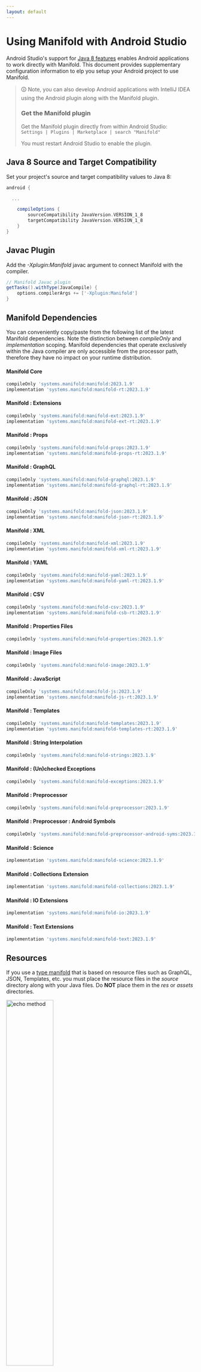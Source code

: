 ```yaml
---
layout: default
---
```


# Using Manifold with Android Studio

Android Studio's support for [Java 8 features](https://developer.android.com/studio/write/java8-support.html) enables
Android applications to work directly with Manifold. This document provides supplementary configuration information to
elp you setup your Android project to use Manifold.

>🛈 Note, you can also develop Android applications with IntelliJ IDEA using the Android plugin along with the Manifold
>plugin. 
>
>### Get the Manifold plugin
>Get the Manifold plugin directly from within Android Studio:
><br>
>`Settings | Plugins | Marketplace | search "Manifold"`
><br>
> 
>You must restart Android Studio to enable the plugin. 
 
## Java 8 Source and Target Compatibility 
Set your project's source and target compatibility values to Java 8:

```groovy
android {

  ...

    compileOptions {
        sourceCompatibility JavaVersion.VERSION_1_8
        targetCompatibility JavaVersion.VERSION_1_8
    }
}
```

## Javac Plugin
Add the *-Xplugin:Manifold* javac argument to connect Manifold with the compiler.

```groovy
// Manifold Javac plugin
getTasks().withType(JavaCompile) {
    options.compilerArgs += ['-Xplugin:Manifold']
}
```    

## Manifold Dependencies
You can conveniently copy/paste from the following list of the latest Manifold dependencies. Note the distinction
between *compileOnly* and *implementation* scoping. Manifold dependencies that operate exclusively within the
Java compiler are only accessible from the processor path, therefore they have no impact on your runtime distribution.

#### Manifold Core
```groovy
compileOnly 'systems.manifold:manifold:2023.1.9'
implementation 'systems.manifold:manifold-rt:2023.1.9'
```
#### Manifold : Extensions
```groovy
compileOnly 'systems.manifold:manifold-ext:2023.1.9'
implementation 'systems.manifold:manifold-ext-rt:2023.1.9'
```
#### Manifold : Props
```groovy
compileOnly 'systems.manifold:manifold-props:2023.1.9'
implementation 'systems.manifold:manifold-props-rt:2023.1.9'
```
#### Manifold : GraphQL
```groovy
compileOnly 'systems.manifold:manifold-graphql:2023.1.9'
implementation 'systems.manifold:manifold-graphql-rt:2023.1.9'
```
#### Manifold : JSON
```groovy
compileOnly 'systems.manifold:manifold-json:2023.1.9'
implementation 'systems.manifold:manifold-json-rt:2023.1.9'
```
#### Manifold : XML
```groovy
compileOnly 'systems.manifold:manifold-xml:2023.1.9'
implementation 'systems.manifold:manifold-xml-rt:2023.1.9'
```
#### Manifold : YAML
```groovy
compileOnly 'systems.manifold:manifold-yaml:2023.1.9'
implementation 'systems.manifold:manifold-yaml-rt:2023.1.9'
```
#### Manifold : CSV
```groovy
compileOnly 'systems.manifold:manifold-csv:2023.1.9'
implementation 'systems.manifold:manifold-csb-rt:2023.1.9'
```
#### Manifold : Properties Files
```groovy
compileOnly 'systems.manifold:manifold-properties:2023.1.9'
```
#### Manifold : Image Files
```groovy
compileOnly 'systems.manifold:manifold-image:2023.1.9'
```
#### Manifold : JavaScript
```groovy
compileOnly 'systems.manifold:manifold-js:2023.1.9'
implementation 'systems.manifold:manifold-js-rt:2023.1.9'
```
#### Manifold : Templates
```groovy
compileOnly 'systems.manifold:manifold-templates:2023.1.9'
implementation 'systems.manifold:manifold-templates-rt:2023.1.9'
```
#### Manifold : String Interpolation
```groovy
compileOnly 'systems.manifold:manifold-strings:2023.1.9'
```
#### Manifold : (Un)checked Exceptions
```groovy
compileOnly 'systems.manifold:manifold-exceptions:2023.1.9'
```
#### Manifold : Preprocessor
```groovy
compileOnly 'systems.manifold:manifold-preprocessor:2023.1.9'
```
#### Manifold : Preprocessor : Android Symbols
```groovy
compileOnly 'systems.manifold:manifold-preprocessor-android-syms:2023.1.9'
```
#### Manifold : Science
```groovy
implementation 'systems.manifold:manifold-science:2023.1.9'
```
#### Manifold : Collections Extension
```groovy
implementation 'systems.manifold:manifold-collections:2023.1.9'
```
#### Manifold : IO Extensions
```groovy
implementation 'systems.manifold:manifold-io:2023.1.9'
```
#### Manifold : Text Extensions
```groovy
implementation 'systems.manifold:manifold-text:2023.1.9'
```

## Resources

If you use a [type manifold](https://github.com/manifold-systems/manifold/tree/master/manifold-core-parent/manifold#the-big-picture)
that is based on resource files such as GraphQL, JSON, Templates, etc. you must place the resource files in the 
*source* directory along with your Java files.  Do **NOT** place them in the *res* or *assets* directories.
 
<p><img src="http://manifold.systems/images/android_resources.png" alt="echo method" width="50%" height="50%"/></p> 

## Preprocessor and build variant symbols

If you use the [preprocessor](https://github.com/manifold-systems/manifold/tree/master/manifold-deps-parent/manifold-preprocessor),
you can directly reference Android build variant symbols with the [manifold-preprocessor-android-syms](https://github.com/manifold-systems/manifold/tree/master/manifold-deps-parent/manifold-preprocessor-android-syms)
dependency.
```java
#if FLAVOR == "paid"
  @Override
  public void specialMethod(Foo foo) {
  ...
  }
#endif
```
build.gradle
```groovy
dependencies {
    ...
    compileOnly 'systems.manifold:manifold-preprocessor:2023.1.9'
    compileOnly 'systems.manifold:manifold-preprocessor-android-syms:2023.1.9'
}
```